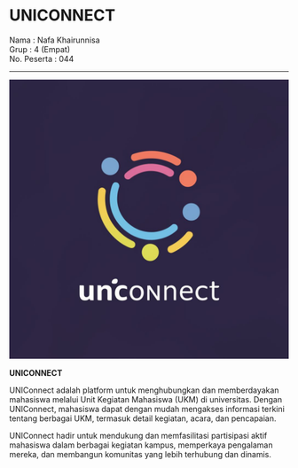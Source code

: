 # UNICONNECT

Nama : Nafa Khairunnisa<br>
Grup : 4 (Empat)<br>
No. Peserta : 044

---

<img src="logo.jpg"><br>

**UNICONNECT**

UNIConnect adalah platform untuk menghubungkan dan memberdayakan mahasiswa melalui Unit Kegiatan Mahasiswa (UKM) di universitas. Dengan UNIConnect, mahasiswa dapat dengan mudah mengakses informasi terkini tentang berbagai UKM, termasuk detail kegiatan, acara, dan pencapaian.

UNIConnect hadir untuk mendukung dan memfasilitasi partisipasi aktif mahasiswa dalam berbagai kegiatan kampus, memperkaya pengalaman mereka, dan membangun komunitas yang lebih terhubung dan dinamis.

